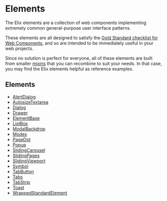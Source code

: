 # Elements

The Elix elements are a collection of web components implementing extremely common general-purpose user interface patterns.

These elements are all designed to satisfy the [Gold Standard checklist for Web Components](https://github.com/webcomponents/gold-standard/wiki), and so are intended to be immediately useful in your web projects.

Since no solution is perfect for everyone, all of these elements are built from smaller [mixins](mixins) that you can recombine to suit your needs. In that case, you may find the Elix elements helpful as reference examples.

<div class="pageNavigation">
  <h2>Elements</h2>
  <ul>
    <li><a href="AlertDialog">AlertDialog</a></li>
    <li><a href="AutosizeTextarea">AutosizeTextarea</a></li>
    <li><a href="Dialog">Dialog</a></li>
    <li><a href="Drawer">Drawer</a></li>
    <li><a href="ElementBase">ElementBase</a></li>
    <li><a href="ListBox">ListBox</a></li>
    <li><a href="ModalBackdrop">ModalBackdrop</a></li>
    <li><a href="Modes">Modes</a></li>
    <li><a href="PageDot">PageDot</a></li>
    <li><a href="Popup">Popup</a></li>
    <li><a href="SlidingCarousel">SlidingCarousel</a></li>
    <li><a href="SlidingPages">SlidingPages</a></li>
    <li><a href="SlidingViewport">SlidingViewport</a></li>
    <li><a href="Symbol">Symbol</a></li>
    <li><a href="TabButton">TabButton</a></li>
    <li><a href="Tabs">Tabs</a></li>
    <li><a href="TabStrip">TabStrip</a></li>
    <li><a href="Toast">Toast</a></li>
    <li><a href="WrappedStandardElement">WrappedStandardElement</a></li>
  </ul>
</div>
